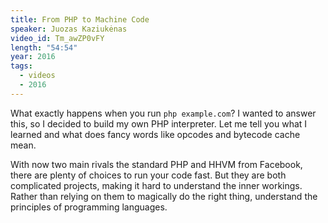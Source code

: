 ```yaml
---
title: From PHP to Machine Code
speaker: Juozas Kaziukėnas
video_id: Tm_awZP0vFY
length: "54:54"
year: 2016
tags:
  - videos
  - 2016
---
```


What exactly happens when you run `php example.com`? I wanted to answer this, so I decided to build my own PHP interpreter. Let me tell you what I learned and what does fancy words like opcodes and bytecode cache mean.

With now two main rivals the standard PHP and HHVM from Facebook, there are plenty of choices to run your code fast. But they are both complicated projects, making it hard to understand the inner workings. Rather than relying on them to magically do the right thing, understand the principles of programming languages.
